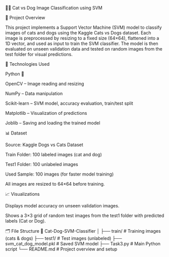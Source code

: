 🐶🐱 Cat vs Dog Image Classification using SVM

📘 Project Overview

This project implements a Support Vector Machine (SVM) model to classify images of cats and dogs using the Kaggle Cats vs Dogs dataset.
Each image is preprocessed by resizing to a fixed size (64×64), flattened into a 1D vector, and used as input to train the SVM classifier.
The model is then evaluated on unseen validation data and tested on random images from the test folder for visual predictions.

🧰 Technologies Used

Python 🐍

OpenCV – Image reading and resizing

NumPy – Data manipulation

Scikit-learn – SVM model, accuracy evaluation, train/test split

Matplotlib – Visualization of predictions

Joblib – Saving and loading the trained model

📊 Dataset

Source: Kaggle Dogs vs Cats Dataset

Train Folder: 100 labeled images (cat and dog)

Test1 Folder: 100 unlabeled images

Used Sample: 100 images (for faster model training)

All images are resized to 64×64 before training.

📈 Visualizations

Displays model accuracy on unseen validation images.

Shows a 3×3 grid of random test images from the test1 folder with predicted labels (Cat or Dog).

🗂️ File Structure
📁 Cat-Dog-SVM-Classifier
│
├── train/                   # Training images (cats & dogs)
├── test1/                   # Test images (unlabeled)
├── svm_cat_dog_model.pkl    # Saved SVM model
├── Task3.py           # Main Python script
└── README.md                # Project overview and setup
